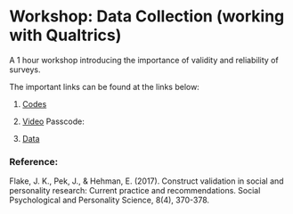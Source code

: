 
# Workshop: Data Collection (working with Qualtrics)

A 1 hour workshop introducing the importance of validity and reliability of surveys.

The important links can be found at the links below:

1. [Codes](https://github.com/DSAC-UVA/workshops/blob/master/data_collection/Data%20Collection.ipynb)

2. [Video]()
   Passcode: 

3. [Data](https://drive.google.com/file/d/1n2Ga-OyA4WOPLp_IZb-emkghfoOY0qS6/view?usp=sharing)


### Reference: 
Flake, J. K., Pek, J., & Hehman, E. (2017). Construct validation in social and personality research: Current practice and recommendations. Social Psychological and Personality Science, 8(4), 370-378.
